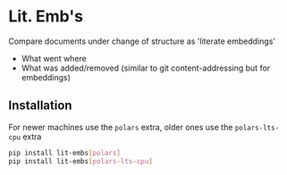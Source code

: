 # Lit. Emb's

Compare documents under change of structure as 'literate embeddings'

- What went where
- What was added/removed (similar to git content-addressing but for embeddings)

## Installation

For newer machines use the `polars` extra, older ones use the `polars-lts-cpu` extra

```sh
pip install lit-embs[polars]
pip install lit-embs[polars-lts-cpu]
```
